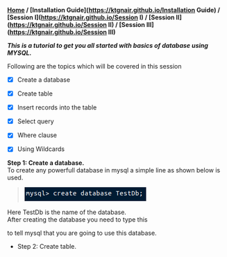 **[Home](https://ktgnair.github.io/) / [Installation Guide](https://ktgnair.github.io/Installation Guide) / [Session I](https://ktgnair.github.io/Session I) / [Session II](https://ktgnair.github.io/Session II) / [Session III](https://ktgnair.github.io/Session III)**  

_**This is a tutorial to get you all started with basics of database using MYSQL.**_   

Following are the topics which will be covered in this session    
- [x] Create a database  
- [x] Create table  
- [x] Insert records into the table  
- [x] Select query  
- [x] Where clause  
- [x] Using Wildcards  


<b>Step 1: Create a database.</b>  
To create any powerfull database in mysql a simple line as shown below is used.  
> ![Create DB](/images/db/createdb.png)

Here TestDb is the name of the database.  
After creating the database you need to type this  


to tell mysql that you are going to use this database.  

* Step 2: Create table.  

